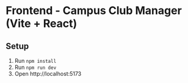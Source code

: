 # Frontend - Campus Club Manager (Vite + React)

## Setup
1. Run `npm install`
2. Run `npm run dev`
3. Open http://localhost:5173
